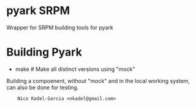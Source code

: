 pyark SRPM
==========

Wrapper for SRPM building tools for pyark

Building Pyark
==============

* make # Make all distinct versions using "mock"

Building a compoenent, without "mock" and in the local working system,
can also be done for testing.

		Nico Kadel-Garcia <nkadel@gmail.com>
